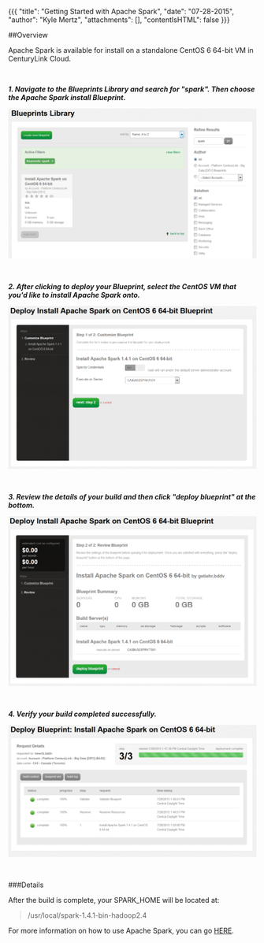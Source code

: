 {{{
  "title": "Getting Started with Apache Spark",
  "date": "07-28-2015",
  "author": "Kyle Mertz",
  "attachments": [],
  "contentIsHTML": false
}}}

##Overview

Apache Spark is available for install on a standalone CentOS 6 64-bit VM in CenturyLink Cloud.

<br>

***1. Navigate to the Blueprints Library and search for "spark".  Then choose the Apache Spark install Blueprint.***

![Apache Spark Blueprint](../images/Cloudera/Spark1.png)

<br>

***2. After clicking to deploy your Blueprint, select the CentOS VM that you'd like to install Apache Spark onto.***

![Apache Spark Server Selection](../images/Cloudera/Spark2.png)

<br>

***3. Review the details of your build and then click "deploy blueprint" at the bottom.***

![Apache Spark Deploy](../images/Cloudera/Spark3.png)

<br>

***4. Verify your build completed successfully.***

![Apache Spark Build](../images/Cloudera/Spark4.png)

<br>

###Details

After the build is complete, your SPARK_HOME will be located at: 
>/usr/local/spark-1.4.1-bin-hadoop2.4

For more information on how to use Apache Spark, you can go [HERE](http://spark.apache.org/docs/latest/quick-start.html).